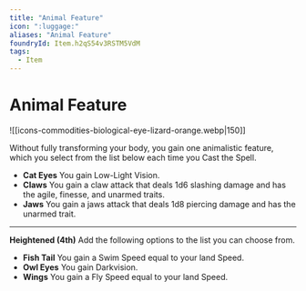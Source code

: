 ```yaml
---
title: "Animal Feature"
icon: ":luggage:"
aliases: "Animal Feature"
foundryId: Item.h2qS54v3RSTM5VdM
tags:
  - Item
---
```


# Animal Feature
![[icons-commodities-biological-eye-lizard-orange.webp|150]]

Without fully transforming your body, you gain one animalistic feature, which you select from the list below each time you Cast the Spell.

*   **Cat Eyes** You gain Low-Light Vision.
*   **Claws** You gain a claw attack that deals 1d6 slashing damage and has the agile, finesse, and unarmed traits.
*   **Jaws** You gain a jaws attack that deals 1d8 piercing damage and has the unarmed trait.

* * *

**Heightened (4th)** Add the following options to the list you can choose from.

*   **Fish Tail** You gain a Swim Speed equal to your land Speed.
*   **Owl Eyes** You gain Darkvision.
*   **Wings** You gain a Fly Speed equal to your land Speed.
